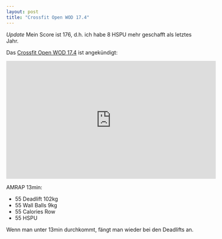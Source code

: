 ```yaml
---
layout: post
title: "Crossfit Open WOD 17.4"
---
```


*Update* Mein Score ist 176, d.h. ich habe 8 HSPU mehr geschafft als letztes Jahr.

Das [Crossfit Open WOD 17.4][0] ist angekündigt:

<iframe width="560" height="315" src="https://www.youtube-nocookie.com/embed/UNobmdSjB58" frameborder="0" allowfullscreen></iframe>

AMRAP 13min:

* 55 Deadlift 102kg
* 55 Wall Balls 9kg
* 55 Calories Row
* 55 HSPU

Wenn man unter 13min durchkommt, fängt man wieder bei den Deadlifts an.


[0]: https://games.crossfit.com/workouts/open/2017/17.4
